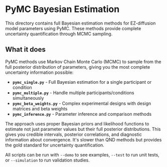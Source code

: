 # PyMC Bayesian Estimation

This directory contains full Bayesian estimation methods for EZ-diffusion model parameters using PyMC. These methods provide complete uncertainty quantification through MCMC sampling.

## What it does

PyMC methods use Markov Chain Monte Carlo (MCMC) to sample from the full posterior distribution of parameters, giving you the most complete uncertainty information possible:

- **`pymc_single.py`** - Full Bayesian estimation for a single participant or condition
- **`pymc_multiple.py`** - Handle multiple participants/conditions simultaneously
- **`pymc_beta_weights.py`** - Complex experimental designs with design matrices and beta weights
- **`pymc_inference.py`** - Parameter inference and comparison methods

The approach uses proper Bayesian priors and likelihood functions to estimate not just parameter values but their full posterior distributions. This gives you credible intervals, posterior correlations, and diagnostic information about convergence. It's slower than QND methods but provides the gold standard for uncertainty quantification.

All scripts can be run with `--demo` to see examples, `--test` to run unit tests, or `--simulation` to run validation studies. 
